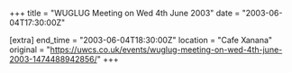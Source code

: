 +++
title = "WUGLUG Meeting on Wed 4th June 2003"
date = "2003-06-04T17:30:00Z"

[extra]
end_time = "2003-06-04T18:30:00Z"
location = "Cafe Xanana"
original = "https://uwcs.co.uk/events/wuglug-meeting-on-wed-4th-june-2003-1474488942856/"
+++



